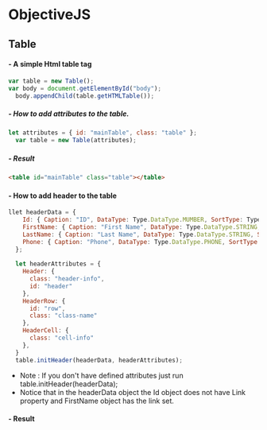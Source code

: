 # ObjectiveJS

## Table

#### - A simple Html table tag
```javascript
var table = new Table();
var body = document.getElementById("body");
  body.appendChild(table.getHTMLTable());
```
##### - How to add attributes to the table.
```javascript
let attributes = { id: "mainTable", class: "table" };
  var table = new Table(attributes);
```
##### - Result
```HTML
<table id="mainTable" class="table"></table>
```

#### - How to add header to the table
  
```JavaScript
llet headerData = {
    Id: { Caption: "ID", DataType: Type.DataType.MUMBER, SortType: Type.OrderType.ASC, Display: true },
    FirstName: { Caption: "First Name", DataType: Type.DataType.STRING, SortType: Type.OrderType.NONE, Display: true, Link: "https://google.com" },
    LastName: { Caption: "Last Name", DataType: Type.DataType.STRING, SortType: Type.OrderType.NONE, Display: true, Link: null },
    Phone: { Caption: "Phone", DataType: Type.DataType.PHONE, SortType: Type.OrderType.NONE, Display: true, Link: null }
  };
   
  let headerAttributes = {
    Header: {
      class: "header-info",
      id: "header"
    },
    HeaderRow: {
      id: "row",
      class: "class-name"
    },
    HeaderCell: {
      class: "cell-info"
    },
  }
  table.initHeader(headerData, headerAttributes);
```
- Note : If you don't have defined attributes just run table.initHeader(headerData);
- Notice that in the headerData object the Id object does not have Link property and FirstName object has the link set.

#### - Result

```HTML


```